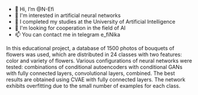 - 👋 Hi, I’m @N-Efi
- 👀 I'm interested in artificial neural networks
- 🌱 I completed my studies at the University of Artificial Intelligence
- 💞️ I'm looking for cooperation in the field of AI
- 📫 You can contact me in telegram e_fiNika

<!---
N-Efi/N-Efi is a ✨ special ✨ repository because its `README.md` (this file) appears on your GitHub profile.
You can click the Preview link to take a look at your changes.
--->
In this educational project, a database of 1500 photos of bouquets of flowers was used, which are distributed in 24 classes with two features: color and variety of flowers.
Various configurations of neural networks were tested: combinations of conditional autoencoders with conditional GANs with fully connected layers, convolutional layers, combined.
The best results are obtained using CVAE with fully connected layers. The network exhibits overfitting due to the small number of examples for each class.
